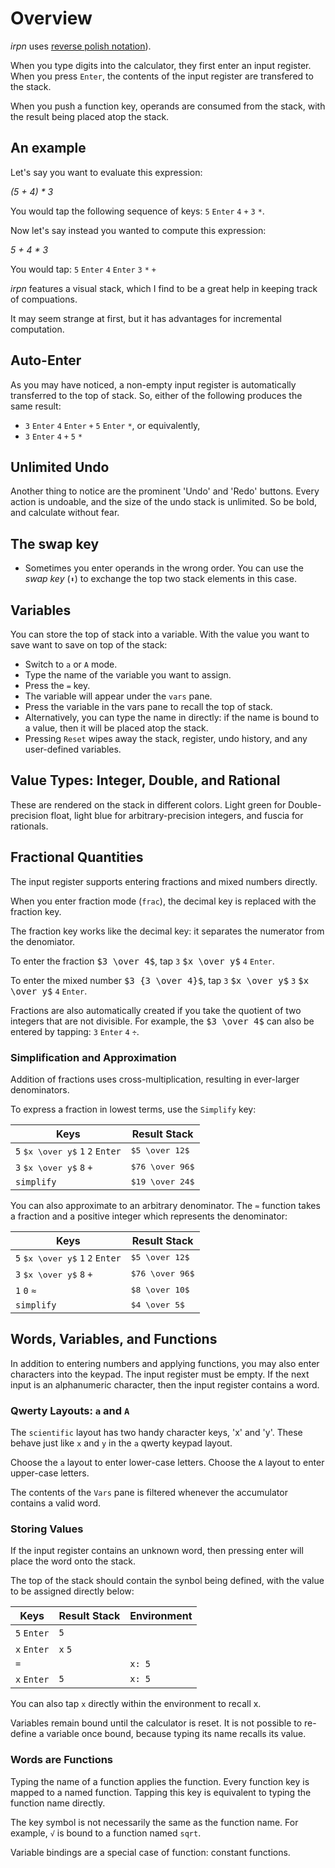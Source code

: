 # Overview

*irpn* uses [reverse polish
notation](https://en.wikipedia.org/wiki/Reverse_Polish_notation)).

When you type digits into the calculator, they first enter an input
register. When you press `Enter`, the contents of the input register
are transfered to the stack.

When you push a function key, operands are consumed from the stack,
with the result being placed atop the stack.

## An example

Let's say you want to evaluate this expression:

*(5 + 4) \* 3*

You would tap the following sequence of keys: `5` `Enter` `4` `+` `3`
`*`.

Now let's say instead you wanted to compute this expression:

*5 + 4 \* 3*

You would tap: `5` `Enter` `4` `Enter` `3` `*` `+`

*irpn* features a visual stack, which I find to be a great help in
keeping track of compuations.

It may seem strange at first, but it has advantages for incremental
computation.

## Auto-Enter

As you may have noticed, a non-empty input register is
automatically transferred to the top of stack. So, either of the
following produces the same result:

- `3` `Enter` `4` `Enter` `+` `5` `Enter` `*`, or equivalently,
- `3` `Enter` `4` `+` `5` `*`

## Unlimited Undo

Another thing to notice are the prominent 'Undo' and 'Redo'
buttons. Every action is undoable, and the size of the undo stack is
unlimited. So be bold, and calculate without fear.

## The swap key

- Sometimes you enter operands in the wrong order. You can use the
  *swap key* (`⬍`) to exchange the top two stack elements in this
  case.

## Variables

You can store the top of stack into a variable. With the value you want
to save want to save on top of the stack:
- Switch to `a` or `A` mode.
- Type the name of the variable you want to assign.
- Press the `=` key.
- The variable will appear under the `vars` pane.
- Press the variable in the vars pane to recall the top of stack.
- Alternatively, you can type the name in directly: if the name is
  bound to a value, then it will be placed atop the stack.
- Pressing `Reset` wipes away the stack, register, undo history,
  and any user-defined variables.

## Value Types: Integer, Double, and Rational

These are rendered on the stack in different colors. Light green for
Double-precision float, light blue for arbitrary-precision integers,
and fuscia for rationals.

## Fractional Quantities

The input register supports entering fractions and mixed numbers
directly.

When you enter fraction mode (`frac`), the decimal key is replaced
with the fraction key.

The fraction key works like the decimal key: it separates the
numerator from the denomiator.

To enter the fraction <tt>$3 \over 4$</tt>, tap `3`
<tt>$x \over y$</tt> `4` `Enter`.

To enter the mixed number <tt>$3 {3 \over 4}$</tt>, tap `3`
<tt>$x \over y$</tt> `3` <tt>$x \over y$</tt> `4` `Enter`.

Fractions are also automatically created if you take the quotient of
two integers that are not divisible. For example, the
<tt>$3 \over 4$</tt> can also be entered by tapping: `3` `Enter` `4` `÷`.


### Simplification and Approximation

Addition of fractions uses cross-multiplication, resulting in
ever-larger denominators.

To express a fraction in lowest terms, use the `Simplify` key:

| Keys                                     | Result Stack           |
|------------------------------------------|------------------------|
| `5` <tt>$x \over y$</tt> `1` `2` `Enter` | <tt>$5 \over 12$</tt>  |
| `3` <tt>$x \over y$</tt> `8` `+`         | <tt>$76 \over 96$</tt> |
| `simplify`                               | <tt>$19 \over 24$</tt> |

You can also approximate to an arbitrary denominator. The `≈` function
takes a fraction and a positive integer which represents the
denominator:

| Keys                                     | Result Stack           |
|------------------------------------------|------------------------|
| `5` <tt>$x \over y$</tt> `1` `2` `Enter` | <tt>$5  \over 12$</tt> |
| `3` <tt>$x \over y$</tt> `8` `+`         | <tt>$76 \over 96$</tt> |
| `1` `0` `≈`                              | <tt>$8  \over 10$</tt> |
| `simplify`                               | <tt>$4  \over  5$</tt> |

## Words, Variables, and Functions

In addition to entering numbers and applying functions, you may also
enter characters into the keypad. The input register must be empty. If
the next input is an alphanumeric character, then the input register
contains a word.

### Qwerty Layouts: `a` and `A`

The `scientific` layout has two handy character keys, 'x' and 'y'. These
behave just like `x` and `y` in the `a` qwerty keypad layout.

Choose the `a` layout to enter lower-case letters. Choose the `A`
layout to enter upper-case letters.

The contents of the `Vars` pane is filtered whenever the accumulator
contains a valid word.

### Storing Values

If the input register contains an unknown word, then pressing enter
will place the word onto the stack.

The top of the stack should contain the synbol being defined, with the
value to be assigned directly below:

| Keys        | Result Stack | Environment |
|-------------|--------------|-------------|
| `5` `Enter` | `5`          |             |
| `x` `Enter` | `x` `5`      |             |
| `=`         |              | `x: 5`      |
| `x` `Enter` | `5`          | `x: 5`      |

You can also tap `x` directly within the environment to recall x.

Variables remain bound until the calculator is reset. It is not
possible to re-define a variable once bound, because typing its name
recalls its value.

### Words are Functions

Typing the name of a function applies the function. Every function key
is mapped to a named function. Tapping this key is equivalent to
typing the function name directly.

The key symbol is not necessarily the same as the function name. For
example, `√` is bound to a function named `sqrt`.

Variable bindings are a special case of function: constant
functions.
